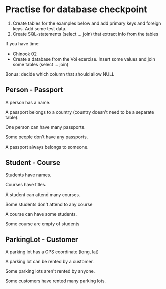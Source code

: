 # Practise for database checkpoint

1) Create tables for the examples below and add primary keys and foreign keys. Add some test data.
2) Create SQL-statements (select ... join) that extract info from the tables

If you have time:
- Chinook 02
- Create a database from the Voi exercise. Insert some values and join some tables (select ... join)

Bonus: decide which column that should allow NULL

## Person - Passport

A person has a name. 

A passport belongs to a country (country doesn't need to be a separate table).

One person can have many passports. 

Some people don't have any passports.

A passport always belongs to someone.

## Student - Course

Students have names. 

Courses have titles.

A student can attend many courses. 

Some students don't attend to any course

A course can have some students.

Some course are empty of students

## ParkingLot - Customer

A parking lot has a GPS coordinate (long, lat)

A parking lot can be rented by a customer. 

Some parking lots aren't rented by anyone.

Some customers have rented many parking lots.

